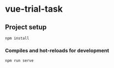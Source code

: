 # vue-trial-task

## Project setup
```
npm install
```

### Compiles and hot-reloads for development
```
npm run serve
```

